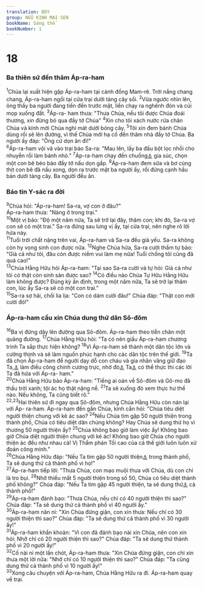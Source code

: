 ```yaml
---
translation: BDY
group: NGŨ KINH MAI-SEN
bookName: Sáng thế 
bookNumber: 1
---
```


<div class="title"><h1>18</h1><h3>Ba thiên sứ đến thăm Áp-ra-ham</h3></div>
<span class="verse sa_18_1"><sup>1</sup>Chúa lại xuất hiện gặp Áp-ra-ham tại cánh đồng Mam-rê. Trời nắng chang chang, Áp-ra-ham ngồi tại cửa trại dưới tàng cây sồi. </span>
<span class="verse sa_18_2"><sup>2</sup>Vừa ngước nhìn lên, ông thấy ba người đang tiến đến trước mặt, liền chạy ra nghênh đón và cúi mọp xuống đất. </span>
<span class="verse sa_18_3"><sup>3</sup>Áp-ra- ham thưa: &#34;Thưa Chúa, nếu tôi được Chúa đoái thương, xin đừng bỏ qua đầy tớ Chúa&#34; </span>
<span class="verse sa_18_4"><sup>4</sup>Xin cho tôi xách nước rửa chân Chúa và kính mời Chúa nghỉ mát dưới bóng cây. </span>
<span class="verse sa_18_5"><sup>5</sup>Tôi xin đem bánh Chúa dùng rồi sẽ lên đường, vì thế Chúa mới hạ cố đến thăm nhà đầy tớ Chúa. Ba người ấy đáp: &#34;Ông cứ dọn ăn đi!&#34;<br/></span>
<span class="verse sa_18_6"><sup>6</sup>Áp-ra-ham vội vã vào trại bảo Sa-ra: &#34;Mau lên, lấy ba đấu bột lọc nhồi cho nhuyễn rồi làm bánh nhỏ.&#34; </span>
<span class="verse sa_18_7"><sup>7</sup>Áp-ra-ham chạy đến chuồng<a href="#" data-toggle="tooltip" data-placement="bottom" title="Nt bầy">⚓</a> gia súc, chọn một con bê béo bảo đầy tớ nấu dọn gấp. </span>
<span class="verse sa_18_8"><sup>8</sup>Áp-ra-ham đem sữa và bơ cùng thịt con bê đã nấu xong, dọn ra trước mặt ba người ấy, rồi đứng cạnh hầu bàn dưới tàng cây. Ba người đều ăn.</span>
<div class="title"><h3>Báo tin Y-sác ra đời</h3></div>
<span class="verse sa_18_9"><sup>9</sup>Chúa hỏi: &#34;Áp-ra-ham! Sa-ra, vợ con ở đâu?&#34;<br/>Áp-ra-ham thưa: &#34;Nàng ở trong trại.&#34;<br/></span>
<span class="verse sa_18_10"><sup>10</sup>Một vị bảo: &#34;Độ một năm nữa, Ta sẽ trở lại đây, thăm con; khi đó, Sa-ra vợ con sẽ có một trai.&#34; Sa-ra đứng sau lưng vị ấy, tại cửa trại, nên nghe rõ lời hứa này.<br/></span>
<span class="verse sa_18_11"><sup>11</sup>Tuổi trời chất nặng trên vai, Áp-ra-ham và Sa-ra đều già yếu. Sa-ra không còn hy vọng sinh con được nữa. </span>
<span class="verse sa_18_12"><sup>12</sup>Nghe Chúa hứa, Sa-ra cười thầm tự bảo: &#34;Già cả như tôi, đâu còn được niềm vui làm mẹ nữa! Tuổi chồng tôi cũng đã quá cao!&#34;<br/></span>
<span class="verse sa_18_13"><sup>13</sup>Chúa Hằng Hữu hỏi Áp-ra-ham: &#34;Tại sao Sa-ra cười và tự hỏi: Già cả như tôi có thật còn sinh sản được sao? </span>
<span class="verse sa_18_14"><sup>14</sup>Có điều nào Chúa Tự Hữu Hằng Hữu làm không được? Đúng kỳ ấn định, trong một năm nữa, Ta sẽ trở lại thăm con, lúc ấy Sa-ra sẽ có một con trai.&#34;<br/></span>
<span class="verse sa_18_15"><sup>15</sup>Sa-ra sợ hãi, chối lia lịa: &#34;Con có dám cười đâu!&#34; Chúa đáp: &#34;Thật con mới cười đó!&#34;</span>
<div class="title"><h3>Áp-ra-ham cầu xin Chúa dung thứ dân Sô-đôm</h3></div>
<span class="verse sa_18_16"><sup>16</sup>Ba vị đứng dậy lên đường qua Sô-đôm. Áp-ra-ham theo tiễn chân một quãng đường. </span>
<span class="verse sa_18_17"><sup>17</sup>Chúa Hằng Hữu hỏi: &#34;Ta có nên giấu Áp-ra-ham chương trình Ta sắp thực hiện không? </span>
<span class="verse sa_18_18"><sup>18</sup>Vì Áp-ra-ham sẽ thành một dân tộc lớn và cường thịnh và sẽ làm nguồn phúc hạnh cho các dân tộc trên thế giới. </span>
<span class="verse sa_18_19"><sup>19</sup>Ta đã chọn Áp-ra-ham để người dạy dỗ con cháu và gia nhân vâng giữ đạo Ta,<a href="#" data-toggle="tooltip" data-placement="bottom" title="Nt Chúa Hằng Hữu">⚓</a> làm điều công chính cương trực, nhờ đó<a href="#" data-toggle="tooltip" data-placement="bottom" title="Nt để">⚓</a> Ta<a href="#" data-toggle="tooltip" data-placement="bottom" title="Nt Chúa Hằng Hữu">⚓</a> có thể thực thi các lời Ta đã hứa với Áp-ra- ham.&#34;<br/></span>
<span class="verse sa_18_20"><sup>20</sup>Chúa Hằng Hữu bảo Áp-ra-ham: &#34;Tiếng ai oán về Sô-đôm và Gô-mo đã thấu trời xanh; tội ác họ thật nặng nề. </span>
<span class="verse sa_18_21"><sup>21</sup>Ta sẽ xuống đó xem thực hư thế nào. Nếu không, Ta cũng biết rõ.&#34;<br/></span>
<span class="verse sa_18_22 sa_18_23"><sup>22,23</sup>Hai thiên sứ đi ngay qua Sô-đôm, nhưng Chúa Hằng Hữu còn nán lại với Áp- ra-ham. Áp-ra-ham đến gần Chúa, kính cẩn hỏi: &#34;Chúa tiêu diệt người thiện chung với kẻ ác sao? </span>
<span class="verse sa_18_24"><sup>24</sup>Nếu Chúa tìm gặp 50 người thiện trong thành phố, Chúa có tiêu diệt dân chúng không? Hay Chúa sẽ dung thứ họ vì thương 50 người thiện ấy? </span>
<span class="verse sa_18_25"><sup>25</sup>Chúa không bao giờ làm việc ấy! Không bao giờ Chúa diệt người thiện chung với kẻ ác! Không bao giờ Chúa cho người thiện ác đều như nhau cả! Vị Thẩm phán Tối cao của cả thế giới luôn luôn xử đoán công minh.&#34;<br/></span>
<span class="verse sa_18_26"><sup>26</sup>Chúa Hằng Hữu đáp: &#34;Nếu Ta tìm gặp 50 người thiện<a href="#" data-toggle="tooltip" data-placement="bottom" title="người công chính">⚓</a> trong thành phố, Ta sẽ dung thứ cả thành phố vì họ!&#34;<br/></span>
<span class="verse sa_18_27"><sup>27</sup>Áp-ra-ham tiếp lời: &#34;Thưa Chúa, con mạo muội thưa với Chúa, dù con chỉ là tro bụi. </span>
<span class="verse sa_18_28"><sup>28</sup>Nhỡ thiếu mất 5 người thiện trong số 50, Chúa có tiêu diệt thành phố không?&#34; Chúa đáp: &#34;Nếu Ta tìm gặp 45 người thiện, ta sẽ dung thứ<a href="#" data-toggle="tooltip" data-placement="bottom" title="Nt không tiêu diệt">⚓</a> cả thành phố!&#34;<br/></span>
<span class="verse sa_18_29"><sup>29</sup>Áp-ra-ham đánh bạo: &#34;Thưa Chúa, nếu chỉ có 40 người thiện thì sao?&#34; Chúa đáp: &#34;Ta sẽ dung thứ cả thành phố vì 40 người ấy.&#34;<br/></span>
<span class="verse sa_18_30"><sup>30</sup>Áp-ra-ham năn nỉ: &#34;Xin Chúa đừng giận, con xin thưa: Nếu chỉ có 30 người thiện thì sao?&#34; Chúa đáp: &#34;Ta sẽ dung thứ cả thành phố vì 30 người ấy!&#34;<br/></span>
<span class="verse sa_18_31"><sup>31</sup>Áp-ra-ham khẩn khoản: &#34;Vì con đã đánh bạo nài xin Chúa, nên con xin hỏi: Nhỡ chỉ có 20 người thiện thì sao?&#34; Chúa đáp: &#34;Ta sẽ dung thứ thành phố vì 20 người ấy!&#34;<br/></span>
<span class="verse sa_18_32"><sup>32</sup>Cố nài nỉ một lần chót, Áp-ra-ham thưa: &#34;Xin Chúa đừng giận, con chỉ xin thưa một lời nữa: &#34;Nhỡ chỉ có 10 người thiện thì sao?&#34; Chúa đáp: &#34;Ta cũng dung thứ cả thành phố vì 10 người ấy!&#34;<br/></span>
<span class="verse sa_18_33"><sup>33</sup>Xong câu chuyện với Áp-ra-ham, Chúa Hằng Hữu ra đi. Áp-ra-ham quay về trại.</span>
